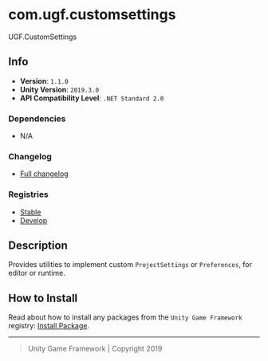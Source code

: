 # com.ugf.customsettings

UGF.CustomSettings

## Info

- **Version**: `1.1.0`
- **Unity Version**: `2019.3.0`
- **API Compatibility Level**: `.NET Standard 2.0`

### Dependencies

- N/A

### Changelog

- [Full changelog][1]

### Registries

- [Stable][2]
- [Develop][3]

## Description

Provides utilities to implement custom `ProjectSettings` or `Preferences`, for editor or runtime.

## How to Install

Read about how to install any packages from the `Unity Game Framework` registry: [Install Package][4].

---
> Unity Game Framework | Copyright 2019

[1]: changelog.md
[2]: https://bintray.com/unity-game-framework/stable/com.ugf.customsettings
[3]: https://bintray.com/unity-game-framework/dev/com.ugf.customsettings
[4]: https://github.com/unity-game-framework/ugf-documentation/wiki/Install-Package
